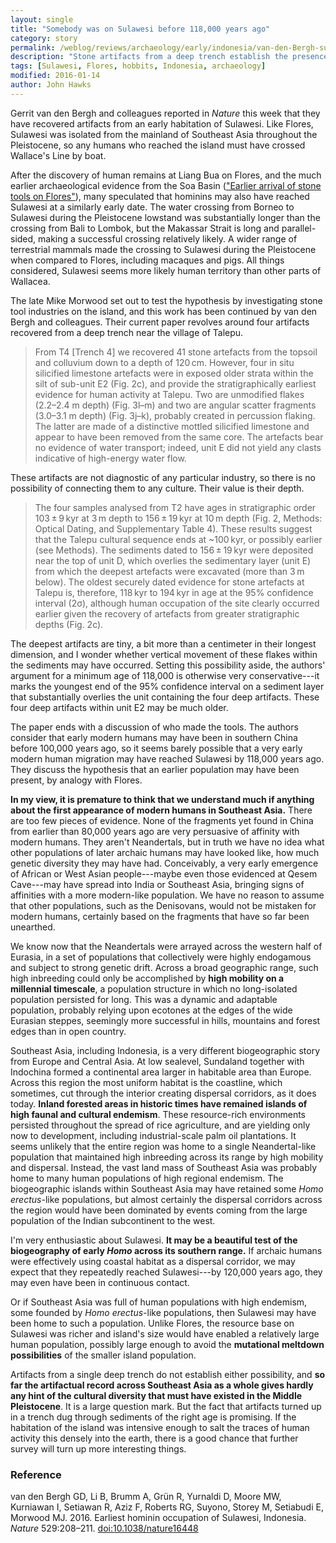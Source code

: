 ```yaml
---
layout: single
title: "Somebody was on Sulawesi before 118,000 years ago"
category: story
permalink: /weblog/reviews/archaeology/early/indonesia/van-den-Bergh-sulawesi-talepu-2016.html
description: "Stone artifacts from a deep trench establish the presence of humans much earlier than previously demonstrated."
tags: [Sulawesi, Flores, hobbits, Indonesia, archaeology]
modified: 2016-01-14
author: John Hawks
---
```


Gerrit van den Bergh and colleagues reported in <em>Nature</em> this week that they have recovered artifacts from an early habitation of Sulawesi. Like Flores, Sulawesi was isolated from the mainland of Southeast Asia throughout the Pleistocene, so any humans who reached the island must have crossed Wallace's Line by boat. 

After the discovery of human remains at Liang Bua on Flores, and the much earlier archaeological evidence from the Soa Basin (<a href="http://johnhawks.net/weblog/fossils/flores/brumm-wolo-sege-tools-2010.html">"Earlier arrival of stone tools on Flores"</a>), many speculated that hominins may also have reached Sulawesi at a similarly early date. The water crossing from Borneo to Sulawesi during the Pleistocene lowstand was substantially longer than the crossing from Bali to Lombok, but the Makassar Strait is long and parallel-sided, making a successful crossing relatively likely. A wider range of terrestrial mammals made the crossing to Sulawesi during the Pleistocene when compared to Flores, including macaques and pigs. All things considered, Sulawesi seems more likely human territory than other parts of Wallacea. 

The late Mike Morwood set out to test the hypothesis by investigating stone tool industries on the island, and this work has been continued by van den Bergh and colleagues. Their current paper revolves around four artifacts recovered from a deep trench near the village of Talepu. 

<blockquote>From T4 [Trench 4] we recovered 41 stone artefacts from the topsoil and colluvium down to a depth of 120 cm. However, four in situ silicified limestone artefacts were in exposed older strata within the silt of sub-unit E2 (Fig. 2c), and provide the stratigraphically earliest evidence for human activity at Talepu. Two are unmodified flakes (2.2–2.4 m depth) (Fig. 3l–m) and two are angular scatter fragments (3.0–3.1 m depth) (Fig. 3j–k), probably created in percussion flaking. The latter are made of a distinctive mottled silicified limestone and appear to have been removed from the same core. The artefacts bear no evidence of water transport; indeed, unit E did not yield any clasts indicative of high-energy water flow.</blockquote>

These artifacts are not diagnostic of any particular industry, so there is no possibility of connecting them to any culture. Their value is their depth. 

<blockquote>The four samples analysed from T2 have ages in stratigraphic order 103 ± 9 kyr at 3 m depth to 156 ± 19 kyr at 10 m depth (Fig. 2, Methods: Optical Dating, and Supplementary Table 4). These results suggest that the Talepu cultural sequence ends at ~100 kyr, or possibly earlier (see Methods). The sediments dated to 156 ± 19 kyr were deposited near the top of unit D, which overlies the sedimentary layer (unit E) from which the deepest artefacts were excavated (more than 3 m below). The oldest securely dated evidence for stone artefacts at Talepu is, therefore, 118 kyr to 194 kyr in age at the 95% confidence interval (2σ), although human occupation of the site clearly occurred earlier given the recovery of artefacts from greater stratigraphic depths (Fig. 2c). </blockquote>

The deepest artifacts are tiny, a bit more than a centimeter in their longest dimension, and I wonder whether vertical movement of these flakes within the sediments may have occurred. Setting this possibility aside, the authors' argument for a minimum age of 118,000 is otherwise very conservative---it marks the youngest end of the 95% confidence interval on a sediment layer that substantially overlies the unit containing the four deep artifacts. These four deep artifacts within unit E2 may be much older. 

The paper ends with a discussion of who made the tools. The authors consider that early modern humans may have been in southern China before 100,000 years ago, so it seems barely possible that a very early modern human migration may have reached Sulawesi by 118,000 years ago. They discuss the hypothesis that an earlier population may have been present, by analogy with Flores. 

**In my view, it is premature to think that we understand much if anything about the first appearance of modern humans in Southeast Asia.** There are too few pieces of evidence. None of the fragments yet found in China from earlier than 80,000 years ago are very persuasive of affinity with modern humans. They aren't Neandertals, but in truth we have no idea what other populations of later archaic humans may have looked like, how much genetic diversity they may have had. Conceivably, a very early emergence of African or West Asian people---maybe even those evidenced at Qesem Cave---may have spread into India or Southeast Asia, bringing signs of affinities with a more modern-like population. We have no reason to assume that other populations, such as the Denisovans, would not be mistaken for modern humans, certainly based on the fragments that have so far been unearthed. 

We know now that the Neandertals were arrayed across the western half of Eurasia, in a set of populations that collectively were highly endogamous and subject to strong genetic drift. Across a broad geographic range, such high inbreeding could only be accomplished by **high mobility on a millennial timescale**, a population structure in which no long-isolated population persisted for long. This was a dynamic and adaptable population, probably relying upon ecotones at the edges of the wide Eurasian steppes, seemingly more successful in hills, mountains and forest edges than in open country.  

Southeast Asia, including Indonesia, is a very different biogeographic story from Europe and Central Asia. At low sealevel, Sundaland together with Indochina formed a continental area larger in habitable area than Europe. Across this region the most uniform habitat is the coastline, which sometimes, cut through the interior creating dispersal corridors, as it does today. **Inland forested areas in historic times have remained islands of high faunal and cultural endemism**. These resource-rich environments persisted throughout the spread of rice agriculture, and are yielding only now to development, including industrial-scale palm oil plantations. It seems unlikely that the entire region was home to a single Neandertal-like population that maintained high inbreeding across its range by high mobility and dispersal. Instead, the vast land mass of Southeast Asia was probably home to many human populations of high regional endemism. The biogeographic islands within Southeast Asia may have retained some <em>Homo erectus</em>-like populations, but almost certainly the dispersal corridors across the region would have been dominated by events coming from the large population of the Indian subcontinent to the west. 

I'm very enthusiastic about Sulawesi. **It may be a beautiful test of the biogeography of early <em>Homo</em> across its southern range.** If archaic humans were effectively using coastal habitat as a dispersal corridor, we may expect that they repeatedly reached Sulawesi---by 120,000 years ago, they may even have been in continuous contact. 

Or if Southeast Asia was full of human populations with high endemism, some founded by <em>Homo erectus</em>-like populations, then Sulawesi may have been home to such a population. Unlike Flores, the resource base on Sulawesi was richer and island's size would have enabled a relatively large human population, possibly large enough to avoid the **mutational meltdown possibilities** of the smaller island population. 

Artifacts from a single deep trench do not establish either possibility, and **so far the artifactual record across Southeast Asia as a whole gives hardly any hint of the cultural diversity that must have existed in the Middle Pleistocene**. It is a large question mark. But the fact that artifacts turned up in a trench dug through sediments of the right age is promising. If the habitation of the island was intensive enough to salt the traces of human activity this densely into the earth, there is a good chance that further survey will turn up more interesting things. 


### Reference

<p class="cite">van den Bergh GD, Li B, Brumm A, Grün R, Yurnaldi D, Moore MW, Kurniawan I, Setiawan R, Aziz F, Roberts RG, Suyono, Storey M, Setiabudi E, Morwood MJ. 2016. Earliest hominin occupation of Sulawesi, Indonesia. <em>Nature</em> 529:208–211. <a href="http://dx.doi.org/10.1038/nature16448">doi:10.1038/nature16448</a></p>
